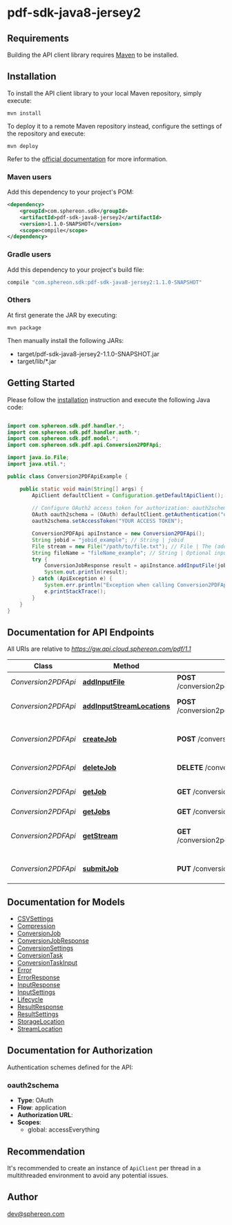 # pdf-sdk-java8-jersey2

## Requirements

Building the API client library requires [Maven](https://maven.apache.org/) to be installed.

## Installation

To install the API client library to your local Maven repository, simply execute:

```shell
mvn install
```

To deploy it to a remote Maven repository instead, configure the settings of the repository and execute:

```shell
mvn deploy
```

Refer to the [official documentation](https://maven.apache.org/plugins/maven-deploy-plugin/usage.html) for more information.

### Maven users

Add this dependency to your project's POM:

```xml
<dependency>
    <groupId>com.sphereon.sdk</groupId>
    <artifactId>pdf-sdk-java8-jersey2</artifactId>
    <version>1.1.0-SNAPSHOT</version>
    <scope>compile</scope>
</dependency>
```

### Gradle users

Add this dependency to your project's build file:

```groovy
compile "com.sphereon.sdk:pdf-sdk-java8-jersey2:1.1.0-SNAPSHOT"
```

### Others

At first generate the JAR by executing:

    mvn package

Then manually install the following JARs:

* target/pdf-sdk-java8-jersey2-1.1.0-SNAPSHOT.jar
* target/lib/*.jar

## Getting Started

Please follow the [installation](#installation) instruction and execute the following Java code:

```java

import com.sphereon.sdk.pdf.handler.*;
import com.sphereon.sdk.pdf.handler.auth.*;
import com.sphereon.sdk.pdf.model.*;
import com.sphereon.sdk.pdf.api.Conversion2PDFApi;

import java.io.File;
import java.util.*;

public class Conversion2PDFApiExample {

    public static void main(String[] args) {
        ApiClient defaultClient = Configuration.getDefaultApiClient();
        
        // Configure OAuth2 access token for authorization: oauth2schema
        OAuth oauth2schema = (OAuth) defaultClient.getAuthentication("oauth2schema");
        oauth2schema.setAccessToken("YOUR ACCESS TOKEN");

        Conversion2PDFApi apiInstance = new Conversion2PDFApi();
        String jobid = "jobid_example"; // String | jobid
        File stream = new File("/path/to/file.txt"); // File | The (additional) binary image or PDF (file/inputstream) to convert to PDF
        String fileName = "fileName_example"; // String | Optional input file name.
        try {
            ConversionJobResponse result = apiInstance.addInputFile(jobid, stream, fileName);
            System.out.println(result);
        } catch (ApiException e) {
            System.err.println("Exception when calling Conversion2PDFApi#addInputFile");
            e.printStackTrace();
        }
    }
}

```

## Documentation for API Endpoints

All URIs are relative to *https://gw.api.cloud.sphereon.com/pdf/1.1*

Class | Method | HTTP request | Description
------------ | ------------- | ------------- | -------------
*Conversion2PDFApi* | [**addInputFile**](docs/Conversion2PDFApi.md#addInputFile) | **POST** /conversion2pdf/jobs/{jobid}/streams/multipart | Upload a file
*Conversion2PDFApi* | [**addInputStreamLocations**](docs/Conversion2PDFApi.md#addInputStreamLocations) | **POST** /conversion2pdf/jobs/{jobid}/streams/location | Add Input Stream Location(s)
*Conversion2PDFApi* | [**createJob**](docs/Conversion2PDFApi.md#createJob) | **POST** /conversion2pdf/jobs | Create a PDF conversion job
*Conversion2PDFApi* | [**deleteJob**](docs/Conversion2PDFApi.md#deleteJob) | **DELETE** /conversion2pdf/jobs/{jobid} | Delete a job manually
*Conversion2PDFApi* | [**getJob**](docs/Conversion2PDFApi.md#getJob) | **GET** /conversion2pdf/jobs/{jobid} | Job definition and state
*Conversion2PDFApi* | [**getJobs**](docs/Conversion2PDFApi.md#getJobs) | **GET** /conversion2pdf/jobs | Get all jobs
*Conversion2PDFApi* | [**getStream**](docs/Conversion2PDFApi.md#getStream) | **GET** /conversion2pdf/jobs/{jobid}/streams/result | Get the current result stream
*Conversion2PDFApi* | [**submitJob**](docs/Conversion2PDFApi.md#submitJob) | **PUT** /conversion2pdf/jobs/{jobid} | Submit PDF job for processing


## Documentation for Models

 - [CSVSettings](docs/CSVSettings.md)
 - [Compression](docs/Compression.md)
 - [ConversionJob](docs/ConversionJob.md)
 - [ConversionJobResponse](docs/ConversionJobResponse.md)
 - [ConversionSettings](docs/ConversionSettings.md)
 - [ConversionTask](docs/ConversionTask.md)
 - [ConversionTaskInput](docs/ConversionTaskInput.md)
 - [Error](docs/Error.md)
 - [ErrorResponse](docs/ErrorResponse.md)
 - [InputResponse](docs/InputResponse.md)
 - [InputSettings](docs/InputSettings.md)
 - [Lifecycle](docs/Lifecycle.md)
 - [ResultResponse](docs/ResultResponse.md)
 - [ResultSettings](docs/ResultSettings.md)
 - [StorageLocation](docs/StorageLocation.md)
 - [StreamLocation](docs/StreamLocation.md)


## Documentation for Authorization

Authentication schemes defined for the API:
### oauth2schema

- **Type**: OAuth
- **Flow**: application
- **Authorization URL**: 
- **Scopes**: 
  - global: accessEverything


## Recommendation

It's recommended to create an instance of `ApiClient` per thread in a multithreaded environment to avoid any potential issues.

## Author

dev@sphereon.com

